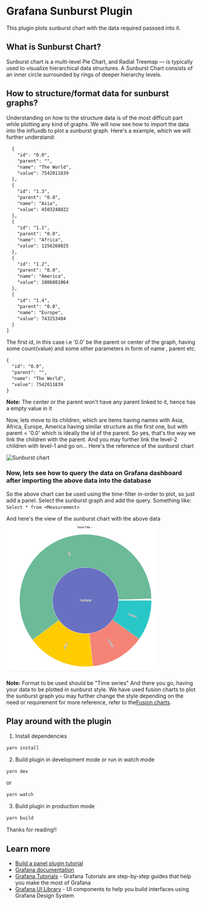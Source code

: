 # Grafana Sunburst Plugin

<!-- 
[![CircleCI](https://circleci.com/gh/grafana/simple-react-panel.svg?style=svg)](https://circleci.com/gh/grafana/simple-react-panel)
[![David Dependency Status](https://david-dm.org/grafana/simple-react-panel.svg)](https://david-dm.org/grafana/simple-react-panel)
[![David Dev Dependency Status](https://david-dm.org/grafana/simple-react-panel/dev-status.svg)](https://david-dm.org/grafana/simple-react-panel/?type=dev)
[![Known Vulnerabilities](https://snyk.io/test/github/grafana/simple-react-panel/badge.svg)](https://snyk.io/test/github/grafana/simple-react-panel)
[![Maintainability](https://api.codeclimate.com/v1/badges/1dee2585eb412f913cbb/maintainability)](https://codeclimate.com/github/grafana/simple-react-panel/maintainability)
[![Test Coverage](https://api.codeclimate.com/v1/badges/1dee2585eb412f913cbb/test_coverage)](https://codeclimate.com/github/grafana/simple-react-panel/test_coverage) -->

This plugin plots sunburst chart with the data required passsed into it.


## What is Sunburst Chart?
Sunburst chart is a multi-level Pie Chart, and Radial Treemap — is typically used to visualize hierarchical data structures. A Sunburst Chart consists of an inner circle surrounded by rings of deeper hierarchy levels.

## How to structure/format data for sunburst graphs?
Understanding on how to the structure data is of the most difficult part while plotting any kind of graphs. We will now see how to import the data into the influxdb to plot a sunburst graph.
Here's a example, which we will further understand:

```[
  {
    "id": "0.0",
    "parent": "",
    "name": "The World",
    "value": 7542011839
  },
  {
    "id": "1.3",
    "parent": "0.0",
    "name": "Asia",
    "value": 4503248822
  },
  {
    "id": "1.1",
    "parent": "0.0",
    "name": "Africa",
    "value": 1256268025
  },
  {
    "id": "1.2",
    "parent": "0.0",
    "name": "America",
    "value": 1006801064
  },
  {
    "id": "1.4",
    "parent": "0.0",
    "name": "Europe",
    "value": 743253404
  }
]
```

The first id, in this case i.e '0.0' be the parent or center of the graph, having some count(value) and some other parameters in form of name , parent etc.
```
{
  "id": "0.0",
  "parent": "",
  "name": "The World",
  "value": 7542011839
}
```
**Note:** The center or the parent won't have any parent linked to it, hence has a empty value in it

Now, lets move to its children, which are items having names with Asia, Africa, Europe, America having similar structure as the first one, but with parent = '0.0' which is ideally the id of the parent. So yes, that's the way we link the children with the parent. And you may further link the level-2 children with level-1 and go on...
Here's the reference of the sunburst chart

![Sunburst chart](https://res.cloudinary.com/dtliuizjh/image/upload/v1598199576/sunburstchart_a1xetd.png)

### Now, lets see how to query the data on Grafana dashboard after importing the above data into the database
So the above chart can be used using the time-filter in-order to plot, so just add a panel. Select the sunburst graph and add the query. Something like:
`` Select * from <Measurement>``

And here's the view of the sunburst chart with the above data 
![World population chart](./src/img/world_sunburst.png)

**Note:** Format to be used should be "Time series"
And there you go, having your data to be plotted in sunburst style.
We have used fusion charts to plot the sunburst graph you may further change the style depending on the need or requirement for more reference, refer to the[Fusion charts](https://www.fusioncharts.com/charts/sunburst-charts/simple-sunburst-chart?framework=javascript).


## Play around with the plugin
1. Install dependencies
```BASH
yarn install
```
2. Build plugin in development mode or run in watch mode
```BASH
yarn dev
```
or
```BASH
yarn watch
```
3. Build plugin in production mode
```BASH
yarn build
```

Thanks for reading!!

## Learn more
- [Build a panel plugin tutorial](https://grafana.com/tutorials/build-a-panel-plugin)
- [Grafana documentation](https://grafana.com/docs/)
- [Grafana Tutorials](https://grafana.com/tutorials/) - Grafana Tutorials are step-by-step guides that help you make the most of Grafana
- [Grafana UI Library](https://developers.grafana.com/ui) - UI components to help you build interfaces using Grafana Design System
